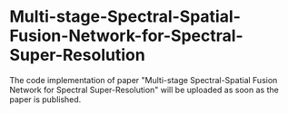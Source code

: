 # Multi-stage-Spectral-Spatial-Fusion-Network-for-Spectral-Super-Resolution
The code implementation of paper "Multi-stage Spectral-Spatial Fusion Network for Spectral Super-Resolution" will be uploaded as soon as the paper is published.  
